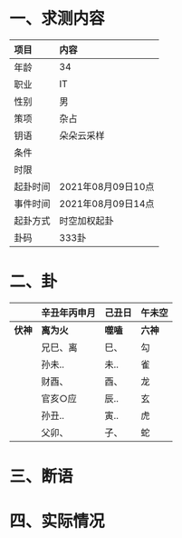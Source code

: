 # 一、求测内容
|项目|内容|
|:-|:-|
|年龄|34|
|职业|IT|
|性别|男|
|策项|杂占|
|钥语|朵朵云采样|
|条件||
|时限||
|起卦时间|2021年08月09日10点|
|事件时间|2021年08月09日14点|
|起卦方式|时空加权起卦|
|卦码|333卦|

# 二、卦
||辛丑年丙申月|己丑日|午未空|
|:-|:-|:-|:-|
|**伏神**|**离为火**|**噬嗑**|**六神**|
||兄巳、离|巳、|勾|
||孙未..|未..|雀|
||财酉、|酉、|龙|
||官亥○应|辰..|玄|
||孙丑..|寅..|虎|
||父卯、|子、|蛇|


# 三、断语

# 四、实际情况